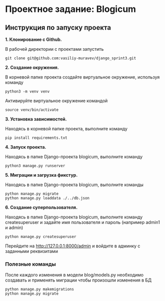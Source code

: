 # Проектное задание: Blogicum
## Инструкция по запуску проекта
**1. Клонирование с Github.**

В рабочей директории с проектами запустить
```
git clone git@github.com:vasiliy-muravev/django_sprint3.git
```
**2. Создание окружения.**

В корневой папке проекта создайте виртуальное окружение, используя команду
```
python3 -m venv venv
```
Активируйте виртуальное окружение командой
```
source venv/bin/activate
```

**3. Установка зависимостей.**
 
Находясь в корневой папке проекта, выполните команду
```
pip install requirements.txt
```

**4. Запуск проекта.**
 
Находясь в папке Django-проекта blogicum, выполните команду
```
python3 manage.py runserver
```

**5. Миграции и загрузка фикстур.**
 
Находясь в папке Django-проекта blogicum, выполните команды
```
python manage.py migrate
python manage.py loaddata ./../db.json
```

**6. Создание суперпользователя.**
 
Находясь в папке Django-проекта blogicum, выполните команду createsuperuser и задайте имя пользователя и пароль (например admin1 и admin)
```
python manage.py createsuperuser
```


Перейдите на http://127.0.0.1:8000/admin и войдите в админку с заданными реквизитами

### Полезные команды
После каждого изменения в модели blog/models.py необходимо создавать и применять миграции чтобы произошли изменения в БД
```
python manage.py makemigrations
python manage.py migrate
```